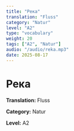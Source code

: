 ```yaml
---
title: "Река"
translation: "Fluss"
category: "Natur"
level: "A2"
type: "vocabulary"
weight: 20
tags: ["A2", "Natur"]
audio: "/audio/reka.mp3"
date: 2025-08-17
---
```


# Река

**Translation:** Fluss

**Category:** Natur

**Level:** A2


